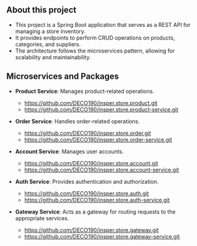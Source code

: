 ## About this project
- This project is a Spring Boot application that serves as a REST API for managing a store inventory.
- It provides endpoints to perform CRUD operations on products, categories, and suppliers.
- The architecture follows the microservices pattern, allowing for scalability and maintainability.

## Microservices and Packages 
- **Product Service**: Manages product-related operations.
    - https://github.com/DECO190/insper.store.product.git
    - https://github.com/DECO190/insper.store.product-service.git

- **Order Service**: Handles order-related operations.
    - https://github.com/DECO190/insper.store.order.git
    - https://github.com/DECO190/insper.store.order-service.git

- **Account Service**: Manages user accounts.
    - https://github.com/DECO190/insper.store.account.git
    - https://github.com/DECO190/insper.store.account-service.git

- **Auth Service**: Provides authentication and authorization.
    - https://github.com/DECO190/insper.store.auth.git
    - https://github.com/DECO190/insper.store.auth-service.git

- **Gateway Service**: Acts as a gateway for routing requests to the appropriate services.
    - https://github.com/DECO190/insper.store.gateway.git
    - https://github.com/DECO190/insper.store.gateway-service.git

